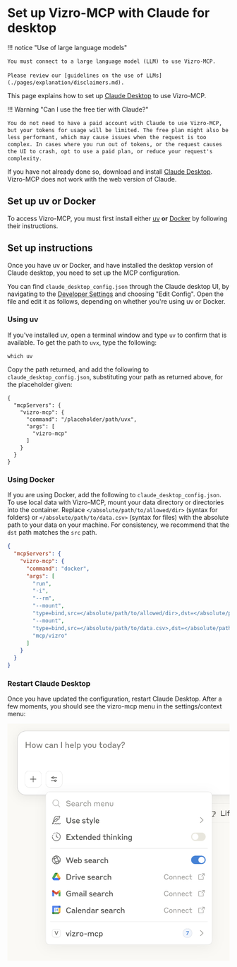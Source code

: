 # Set up Vizro-MCP with Claude for desktop

!!! notice "Use of large language models"

    You must connect to a large language model (LLM) to use Vizro-MCP.

    Please review our [guidelines on the use of LLMs](./pages/explanation/disclaimers.md).

This page explains how to set up [Claude Desktop](https://support.anthropic.com/en/articles/10065433-installing-claude-desktop) to use Vizro-MCP.

!!! Warning "Can I use the free tier with Claude?"

    You do not need to have a paid account with Claude to use Vizro-MCP, but your tokens for usage will be limited. The free plan might also be less performant, which may cause issues when the request is too complex. In cases where you run out of tokens, or the request causes the UI to crash, opt to use a paid plan, or reduce your request's complexity.

If you have not already done so, download and install [Claude Desktop](https://claude.ai/download). Vizro-MCP does not work with the web version of Claude.

## Set up uv or Docker

To access Vizro-MCP, you must first install either [uv](https://docs.astral.sh/uv/getting-started/installation/) **or** [Docker](https://www.docker.com/get-started/) by following their instructions.

## Set up instructions

Once you have uv or Docker, and have installed the desktop version of Claude desktop, you need to set up the MCP configuration.

You can find `claude_desktop_config.json` through the Claude desktop UI, by navigating to the [Developer Settings](https://modelcontextprotocol.io/quickstart/user#2-add-the-filesystem-mcp-server) and choosing "Edit Config". Open the file and edit it as follows, depending on whether you're using uv or Docker.

### Using uv

If you've installed uv, open a terminal window and type `uv` to confirm that is available. To get the path to `uvx`, type the following:

```shell
which uv
```

Copy the path returned, and add the following to `claude_desktop_config.json`, substituting your path as returned above, for the placeholder given:

```
{
  "mcpServers": {
    "vizro-mcp": {
      "command": "/placeholder/path/uvx",
      "args": [
        "vizro-mcp"
      ]
    }
  }
}
```

### Using Docker

If you are using Docker, add the following to `claude_desktop_config.json`. To use local data with Vizro-MCP, mount your data directory or directories into the container. Replace `</absolute/path/to/allowed/dir>` (syntax for folders) or `</absolute/path/to/data.csv>` (syntax for files) with the absolute path to your data on your machine. For consistency, we recommend that the `dst` path matches the `src` path.

```json
{
  "mcpServers": {
    "vizro-mcp": {
      "command": "docker",
      "args": [
        "run",
        "-i",
        "--rm",
        "--mount",
        "type=bind,src=</absolute/path/to/allowed/dir>,dst=</absolute/path/to/allowed/dir>",
        "--mount",
        "type=bind,src=</absolute/path/to/data.csv>,dst=</absolute/path/to/data.csv>",
        "mcp/vizro"
      ]
    }
  }
}
```

### Restart Claude Desktop

Once you have updated the configuration, restart Claude Desktop. After a few moments, you should see the vizro-mcp menu in the settings/context menu:

![Claude Desktop MCP Server Icon](../../assets/images/claude_working.png)
